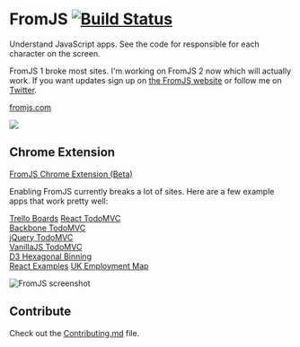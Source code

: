 # FromJS [![Build Status](https://circleci.com/gh/mattzeunert/FromJS/tree/master.svg?style=shield&circle-token=f6f134d69e7755b89c1ac418e6d3f84df593d9a1)](https://circleci.com/gh/mattzeunert/FromJS/tree/master)

Understand JavaScript apps. See the code for responsible for each character on the screen.

FromJS 1 broke most sites. I'm working on FromJS 2 now which will actually work. If you want updates sign up on [the FromJS website](http://www.fromjs.com/) or follow me on [Twitter](https://twitter.com/mattzeunert).

[fromjs.com](http://www.fromjs.com/)

![](https://cloud.githubusercontent.com/assets/1303660/17478187/e9b9b2bc-5d61-11e6-8645-b89574767bf4.png)

## Chrome Extension

[FromJS Chrome Extension (Beta)](https://chrome.google.com/webstore/detail/fromjs/hjkhdaoomfphjmffaklelpmkllfbjjfd)

Enabling FromJS currently breaks a lot of sites. Here are a few example apps that work pretty well:

[Trello Boards](https://trello.com/b/Jx4NVZmY/fromjs-test)
[React TodoMVC](http://todomvc.com/examples/react/#/)  
[Backbone TodoMVC](http://todomvc.com/examples/backbone/)  
[jQuery TodoMVC](http://todomvc.com/examples/jquery/#)  
[VanillaJS TodoMVC](http://todomvc.com/examples/vanillajs/)  
[D3 Hexagonal Binning](http://bl.ocks.org/mbostock/raw/4248145/)  
[React Examples](https://github.com/ruanyf/react-demos)
[UK Employment Map](http://www.mattzeunert.com/uk-employment)

![FromJS screenshot](https://cloud.githubusercontent.com/assets/1303660/19559430/b4ffc33c-96c7-11e6-9d3f-424c1c45b84f.png)

## Contribute

Check out the [Contributing.md](https://github.com/mattzeunert/FromJS/blob/master/CONTRIBUTING.md) file.
